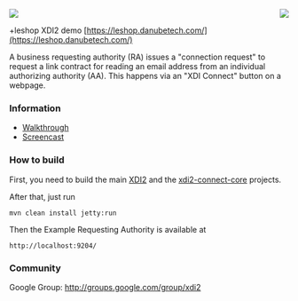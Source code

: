 <a href="http://projectdanube.org/" target="_blank"><img src="http://projectdanube.github.com/xdi2/images/projectdanube_logo.png" align="right"></a>
<img src="http://projectdanube.github.com/xdi2/images/logo64.png"><br>

 +leshop XDI2 demo [https://leshop.danubetech.com/](https://leshop.danubetech.com/)

A business requesting authority (RA) issues a "connection request" to request a link contract for reading an email address from an individual authorizing authority (AA). This happens via an "XDI Connect" button on a webpage.

### Information

* [Walkthrough](https://github.com/projectdanube/xdi2-connect-leshop/wiki/Walkthrough)
* [Screencast](https://github.com/projectdanube/xdi2-connect-leshop/wiki/Screencast)

### How to build

First, you need to build the main [XDI2](http://github.com/projectdanube/xdi2) and the 
[xdi2-connect-core](http://github.com/projectdanube/xdi2-connect-core) projects.

After that, just run

    mvn clean install jetty:run

Then the Example Requesting Authority is available at

	http://localhost:9204/

### Community

Google Group: http://groups.google.com/group/xdi2

